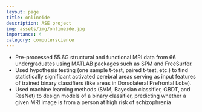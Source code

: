 ```yaml
---
layout: page
title: onlineide
description: ASE project
img: assets/img/onlineide.jpg
importance: 4
category: computerscience
---
```


* Pre-processed 55.6G structural and functional MRI data from 66 undergraduates using MATLAB packages such
as SPM and FreeSurfer.
* Used hypothesis testing (one sample t-test, paired t-test, etc.) to find statistically significant activated cerebral
areas serving as input features of trained binary classifiers (like areas in Dorsolateral Prefrontal Lobe).
* Used machine learning methods (SVM, Bayesian classifier, GBDT, and ResNet) to design models of a binary
classifier, predicting whether a given MRI image is from a person at high risk of schizophrenia